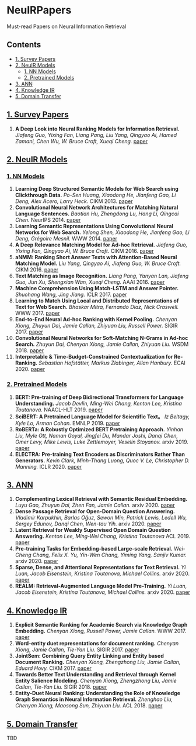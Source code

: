 # NeuIRPapers
Must-read Papers on Neural Information Retrieval

## Contents
- <a href="#1-survey-papers">1. Survey Papers</a>
- <a href="#2-neuir-models">2. NeuIR Models</a>
  - <a href="#1-nn-models">1. NN Models</a>
  - <a href="#2-pretrained-models">2. Pretrained Models</a>
- <a href="#3-ann">3. ANN</a>
- <a href="#4-knowledge-ir">4. Knowledge IR</a>
- <a href="#5-domain-transfer">5. Domain Transfer</a>

## [1. Survey Papers](#contents)
1. **A Deep Look into Neural Ranking Models for Information Retrieval.** *Jiafeng Guo, Yixing Fan, Liang Pang, Liu Yang, Qingyao Ai, Hamed Zamani, Chen Wu, W. Bruce Croft, Xueqi Cheng.* [paper](https://arxiv.org/abs/1903.06902)

## [2. NeuIR Models](#contents)
### [1. NN Models](#contents)
1. **Learning Deep Structured Semantic Models for Web Search using Clickthrough Data.** *Po-Sen Huang, Xiaodong He, Jianfeng Gao, Li Deng, Alex Acero, Larry Heck.* CIKM 2013. [paper](https://www.microsoft.com/en-us/research/wp-content/uploads/2016/02/cikm2013_DSSM_fullversion.pdf)
2. **Convolutional Neural Network Architectures for Matching Natural Language Sentences.** *Baotian Hu, Zhengdong Lu, Hang Li, Qingcai Chen.* NeurIPS 2014. [paper](https://arxiv.org/pdf/1503.03244.pdf)
3. **Learning Semantic Representations Using Convolutional Neural Networks for Web Search.** *Yelong Shen, Xiaodong He, Jianfeng Gao, Li Deng, Grégoire Mesnil.* WWW 2014. [paper](https://www.microsoft.com/en-us/research/wp-content/uploads/2016/02/www2014_cdssm_p07.pdf)
4. **A Deep Relevance Matching Model for Ad-hoc Retrieval.** *Jiafeng Guo, Yixing Fan, Qingyao Ai, W. Bruce Croft.* CIKM 2016. [paper](http://www.bigdatalab.ac.cn/~gjf/papers/2016/CIKM2016a_guo.pdf)
5. **aNMM: Ranking Short Answer Texts with Attention-Based Neural Matching Model.** *Liu Yang, Qingyao Ai, Jiafeng Guo, W. Bruce Croft.* CIKM 2016. [paper](https://arxiv.org/pdf/1801.01641.pdf)
6. **Text Matching as Image Recognition.** *Liang Pang, Yanyan Lan, Jiafeng Guo, Jun Xu, Shengxian Wan, Xueqi Cheng.* AAAI 2016. [paper](https://arxiv.org/pdf/1602.06359.pdf)
7. **Machine Comprehension Using Match-LSTM and Answer Pointer.** *Shuohang Wang, Jing Jiang.* ICLR 2017. [paper](https://arxiv.org/pdf/1608.07905.pdf)
8. **Learning to Match Using Local and Distributed Representations of Text for Web Search.** *Bhaskar Mitra, Fernando Diaz, Nick Craswell.* WWW 2017. [paper](https://arxiv.org/pdf/1610.08136.pdf)
9. **End-to-End Neural Ad-hoc Ranking with Kernel Pooling.** *Chenyan Xiong, Zhuyun Dai, Jamie Callan, Zhiyuan Liu, Russell Power.* SIGIR 2017. [paper](https://dl.acm.org/doi/pdf/10.1145/3077136.3080809)
10. **Convolutional Neural Networks for Soft-Matching N-Grams in Ad-hoc Search.** *Zhuyun Dai, Chenyan Xiong, Jamie Callan, Zhiyuan Liu.* WSDM 2018. [paper](https://dl.acm.org/doi/pdf/10.1145/3159652.3159659)
11. **Interpretable & Time-Budget-Constrained Contextualization for Re-Ranking.** *Sebastian Hofstätter, Markus Zlabinger, Allan Hanbury.* ECAI 2020. [paper](https://arxiv.org/pdf/1912.01385.pdf)

### [2. Pretrained Models](#contents)
1. **BERT: Pre-training of Deep Bidirectional Transformers for Language Understanding.** *Jacob Devlin, Ming-Wei Chang, Kenton Lee, Kristina Toutanova.* NAACL-HLT 2019. [paper](https://arxiv.org/pdf/1810.04805.pdf)
2. **SciBERT: A Pretrained Language Model for Scientific Text。** *Iz Beltagy, Kyle Lo, Arman Cohan.* EMNLP 2019. [paper](https://pdfs.semanticscholar.org/1794/8fa14d349d6d62d7c8db9192387fdbf46d20.pdf?_ga=2.152662395.335311438.1594198419-1591906981.1593848441)
3. **RoBERTa: A Robustly Optimized BERT Pretraining Approach.** *Yinhan Liu, Myle Ott, Naman Goyal, Jingfei Du, Mandar Joshi, Danqi Chen, Omer Levy, Mike Lewis, Luke Zettlemoyer, Veselin Stoyanov.* arxiv 2019. [paper](https://arxiv.org/pdf/1907.11692.pdf)
4. **ELECTRA: Pre-training Text Encoders as Discriminators Rather Than Generators.** *Kevin Clark, Minh-Thang Luong, Quoc V. Le, Christopher D. Manning.* ICLR 2020. [paper](https://arxiv.org/pdf/2003.10555.pdf)

## [3. ANN](#contents)
1. **Complementing Lexical Retrieval with Semantic Residual Embedding.**  *Luyu Gao, Zhuyun Dai, Zhen Fan, Jamie Callan.* arxiv 2020. [paper](https://arxiv.org/pdf/2004.13969.pdf)
2. **Dense Passage Retrieval for Open-Domain Question Answering.** *Vladimir Karpukhin, Barlas Oğuz, Sewon Min, Patrick Lewis, Ledell Wu, Sergey Edunov, Danqi Chen, Wen-tau Yih.* arxiv 2020. [paper](https://arxiv.org/pdf/2004.04906)
3. **Latent Retrieval for Weakly Supervised Open Domain Question Answering.** *Kenton Lee, Ming-Wei Chang, Kristina Toutanova* ACL 2019. [paper](https://www.aclweb.org/anthology/P19-1612.pdf)
4. **Pre-training Tasks for Embedding-based Large-scale Retrieval.** *Wei-Cheng Chang, Felix X. Yu, Yin-Wen Chang, Yiming Yang, Sanjiv Kumar.* arxiv 2020. [paper](https://arxiv.org/pdf/2002.03932.pdf)
5. **Sparse, Dense, and Attentional Representations for Text Retrieval.** *Yi Luan, Jacob Eisenstein, Kristina Toutanova, Michael Collins.* arxiv 2020. [paper](https://arxiv.org/pdf/2005.00181.pdf)
6. **REALM: Retrieval-Augmented Language Model Pre-Training.** *Yi Luan, Jacob Eisenstein, Kristina Toutanova, Michael Collins.* arxiv 2020. [paper](https://arxiv.org/pdf/2002.08909.pdf)

## [4. Knowledge IR](#contents)
1. **Explicit Semantic Ranking for Academic Search via Knowledge Graph Embedding.** *Chenyan Xiong, Russell Power, Jamie Callan.* WWW 2017. [paper](https://dl.acm.org/doi/abs/10.1145/3038912.3052558)
2. **Word-entity duet representations for document ranking.** *Chenyan Xiong, Jamie Callan, Tie-Yan Liu.*  SIGIR 2017. [paper](https://dl.acm.org/doi/abs/10.1145/3077136.3080768)
3. **JointSem: Combining Query Entity Linking and Entity based Document Ranking.** *Chenyan Xiong, Zhengzhong Liu, Jamie Callan, Eduard Hovy.* CIKM 2017. [paper](https://dl.acm.org/doi/abs/10.1145/3132847.3133048)
4. **Towards Better Text Understanding and Retrieval through Kernel Entity Salience Modeling.** *Chenyan Xiong, Zhengzhong Liu, Jamie Callan, Tie-Yan Liu.* SIGIR 2018. [paper](https://dl.acm.org/doi/abs/10.1145/3209978.3209982)
5. **Entity-Duet Neural Ranking: Understanding the Role of Knowledge Graph Semantics in Neural Information Retrieval.** *Zhenghao Liu, Chenyan Xiong, Maosong Sun, Zhiyuan Liu.* ACL 2018. [paper](https://arxiv.org/abs/1805.07591) 


## [5. Domain Transfer](#contents)
TBD
